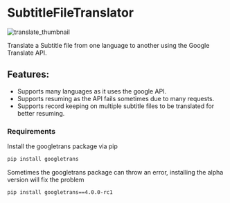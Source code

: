 # SubtitleFileTranslator


![translate_thumbnail](https://user-images.githubusercontent.com/76941589/145695538-728819cd-4dfb-4e8d-8306-16f4b25bc9c0.png)

Translate a Subtitle file from one language to another using the Google Translate API.

##  **Features:**

* Supports many languages as it uses the google API.  
* Supports resuming as the API fails sometimes due to many requests.  
* Supports record keeping on multiple subtitle files to be translated for better resuming.  

### Requirements  
 Install the googletrans package via pip
```sh
pip install googletrans
```
Sometimes the googletrans package can throw an error, installing the alpha version will fix the problem 
```sh
pip install googletrans==4.0.0-rc1
```
